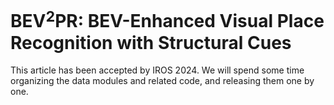 # BEV$^2$PR: BEV-Enhanced Visual Place Recognition with Structural Cues

This article has been accepted by IROS 2024. We will spend some time organizing the data modules and related code, and releasing them one by one.

